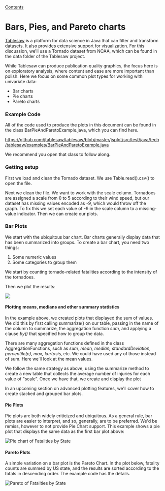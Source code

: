 [Contents](https://tlabs-data.github.io/tablesaw/userguide/toc)

# Bars, Pies, and Pareto charts

[Tablesaw](https://github.com/jtablesaw/tablesaw) is a platform for data science in Java that can filter and transform datasets. It also provides extensive support for visualization. For this discussion, we'll use a Tornado dataset from NOAA, which can be found in the data folder of the Tablesaw project. 

While Tablesaw can produce publication quality graphics, the focus here is on exploratory analysis, where content and ease are more important than polish. Here we focus on some common plot types for working with univariate data:

- Bar charts
- Pie charts
- Pareto charts

### Example Code

All of the code used to produce the plots in this document can be found in the class BarPieAndParetoExample.java, which you can find here. 

https://github.com/jtablesaw/tablesaw/blob/master/jsplot/src/test/java/tech/tablesaw/examples/BarPieAndParetoExample.java

We recommend you open that class to follow along. 

### Getting setup

First we load and clean the Tornado dataset. We use Table.read().csv() to open the file. 

Next we clean the file. We want to work with the scale column. Tornadoes are assigned a scale from 0 to 5 according to their wind speed, but our dataset has missing values encoded as -9, which would throw off the graph. To fix this we set each value of -9 in the scale column to a missing-value indicator. Then we can create our plots.

### Bar Plots

We start with the ubiquitous bar chart. Bar charts generally display data that has been summarized into groups. To create a bar chart, you need two things:

1. Some numeric values
2. Some categories to group them

We start by counting tornado-related fatalities according to the intensity of the tornadoes. 

Then we plot the results:



![](https://tlabs-data.github.io/tablesaw/userguide/images/eda/fatalities_by_scale.png)

#### Plotting means, medians and other summary statistics

In the example above, we created plots that displayed the sum of values. We did this by first calling summarize() on our table, passing in the name of the column to summarize, the aggregation function *sum*, and applying a clause *by()* that specified how to group the data.

There are many aggregation functions defined in the class AggregationFunctions, such as *sum, mean, median, standardDeviation, percentile(n), max, kurtosis,* etc. We could have used any of those instead of sum. Here we'll look at the mean values.

We follow the same strategy as above, using the summarize method to create a new table that collects the average number of injuries for each value of "scale". Once we have that, we create and display the plot

In an upcoming section on advanced plotting features, we'll cover how to create stacked and grouped bar plots. 

#### Pie Plots

Pie plots are both widely criticized and ubiquitous. As a general rule, bar plots are easier to interpret, and so, generally, are to be preferred. We'd be remiss, however to not provide Pie Chart support. This example shows a pie plot that displays the same data as the first bar plot above:

![Pie chart of Fatalities by State](https://tlabs-data.github.io/tablesaw/userguide/images/eda/pie.png)

#### Pareto Plots

A simple variation on a bar plot is the Pareto Chart. In the plot below, fatality counts are summed by US state, and the results are sorted according to the totals in descending order. The example code has the details.   

![Pareto of Fatalities by State](https://tlabs-data.github.io/tablesaw/userguide/images/eda/tornado_pareto.png)




